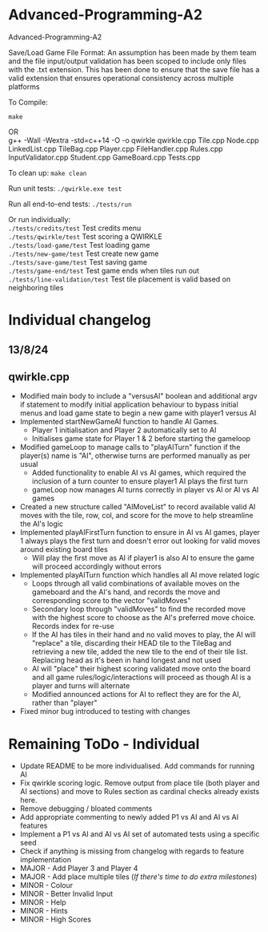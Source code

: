 # Advanced-Programming-A2
Advanced-Programming-A2

Save/Load Game File Format: An assumption has been made by them team and the file input/output validation has been scoped to include only files with the .txt extension. This has been done to ensure that the save file has a valid extension that ensures operational consistency across multiple platforms

To Compile: 

 `make`<br>
 
OR<br>
 g++ -Wall -Wextra -std=c++14 -O -o qwirkle qwirkle.cpp Tile.cpp Node.cpp LinkedList.cpp TileBag.cpp Player.cpp FileHandler.cpp Rules.cpp InputValidator.cpp Student.cpp GameBoard.cpp Tests.cpp
 
To clean up: `make clean`
 
Run unit tests: `./qwirkle.exe test`

Run all end-to-end tests: `./tests/run`

Or run individually:<br>
 `./tests/credits/test` Test credits menu<br>
 `./tests/qwirkle/test` Test scoring a QWIRKLE<br>
 `./tests/load-game/test` Test loading game<br>
 `./tests/new-game/test` Test create new game<br>
 `./tests/save-game/test` Test saving game<br>
 `./tests/game-end/test` Test game ends when tiles run out<br>
 `./tests/line-validation/test` Test tile placement is valid based on neighboring tiles<br>

# Individual changelog 

## 13/8/24

## qwirkle.cpp
- Modified main body to include a "versusAI" boolean and additional argv if statement to modify initial application behaviour to bypass initial menus and load game state to begin a new game with player1 versus AI
- Implemented startNewGameAI function to handle AI Games. 
	- Player 1 initialisation and Player 2 automatically set to AI
	- Initialises game state for Player 1 & 2 before starting the gameloop
- Modified gameLoop to manage calls to "playAITurn" function if the player(s) name is "AI", otherwise turns are performed manually as per usual
	- Added functionality to enable AI vs AI games, which required the inclusion of a turn counter to ensure player1 AI plays the first turn
	- gameLoop now manages AI turns correctly in player vs AI or AI vs AI games
- Created a new structure called "AIMoveList" to record available valid AI moves with the tile, row, col, and score for the move to help streamline the AI's logic
- Implemented playAIFirstTurn function to ensure in AI vs AI games, player 1 always plays the first turn and doesn't error out looking for valid moves around existing board tiles
	- Will play the first move as AI if player1 is also AI to ensure the game will proceed accordingly without errors
- Implemented playAITurn function which handles all AI move related logic
	- Loops through all valid combinations of available moves on the gameboard and the AI's hand, and records the move and corresponding score to the vector "validMoves"
	- Secondary loop through "validMoves" to find the recorded move with the highest score to choose as the AI's preferred move choice. Records index for re-use
	- If the AI has tiles in their hand and no valid moves to play, the AI will "replace" a tile, discarding their HEAD tile to the TileBag and retrieving a new tile, added the new tile to the end of their tile list. Replacing head as it's been in hand longest and not used
	- AI will "place" their highest scoring validated move onto the board and all game rules/logic/interactions will proceed as though AI is a player and turns will alternate
	- Modified announced actions for AI to reflect they are for the AI, rather than "player"
- Fixed minor bug introduced to testing with changes

# Remaining ToDo - Individual

- Update README to be more individualised. Add commands for running AI
- Fix qwirkle scoring logic. Remove output from place tile (both player and AI sections) and move to Rules section as cardinal checks already exists here. 
- Remove debugging / bloated comments
- Add appropriate commenting to newly added P1 vs AI and AI vs AI features
- Implement a P1 vs AI and AI vs AI set of automated tests using a specific seed 
- Check if anything is missing from changelog with regards to feature implementation
- MAJOR - Add Player 3 and Player 4  
- MAJOR - Add place multiple tiles (*If there's time to do extra milestones*)
- MINOR - Colour 
- MINOR - Better Invalid Input 
- MINOR - Help
- MINOR - Hints
- MINOR - High Scores